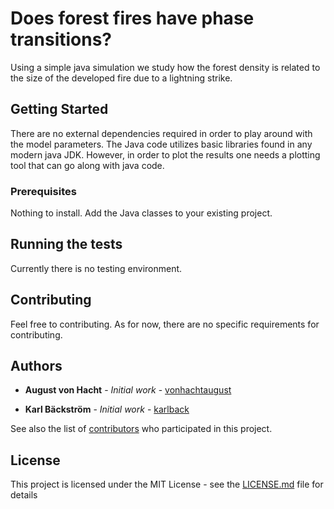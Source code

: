 # Does forest fires have phase transitions?

Using a simple java simulation we study how the forest density is related to the size of the developed fire due to a lightning strike.

## Getting Started

There are no external dependencies required in order to play around with the model parameters. The Java code utilizes basic libraries found in any modern java JDK. However, in order to plot the results one needs a plotting tool that can go along with java code.

### Prerequisites

Nothing to install. Add the Java classes to your existing project.

## Running the tests

Currently there is no testing environment.

## Contributing

Feel free to contributing. As for now, there are no specific requirements for contributing.

## Authors

* **August von Hacht** - *Initial work* - [vonhachtaugust](https://github.com/vonhachtaugust)

* **Karl Bäckström** - *Initial work* - [karlback](https://github.com/karlback)

See also the list of [contributors](https://github.com/your/project/contributors) who participated in this project.

## License

This project is licensed under the MIT License - see the [LICENSE.md](LICENSE.md) file for details

